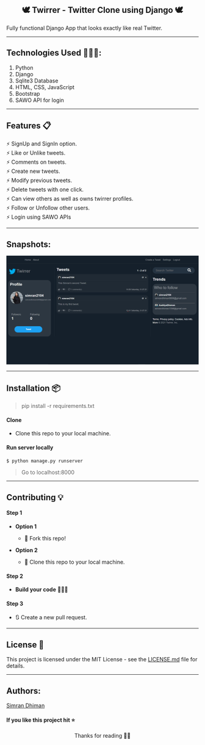 <h2 align="center">🕊 Twirrer - Twitter Clone using Django 🕊</h2>
Fully functional Django App that looks exactly like real Twitter.

----

## Technologies Used 👨🏽‍💻:
1. Python
2. Django
3. Sqlite3 Database
4. HTML, CSS, JavaScript
5. Bootstrap
6. SAWO API for login

---

## Features 📋
⚡️ SignUp and SignIn option.\
⚡️ Like or Unlike tweets.\
⚡️ Comments on tweets.\
⚡️ Create new tweets.\
⚡️ Modify previous tweets.\
⚡️ Delete tweets with one click.\
⚡️ Can view others as well as owns twirrer profiles.\
⚡️ Follow or Unfollow other users.\
⚡️ Login using SAWO APIs

----

## Snapshots:

<p align="center"><img src="TwitterDemo.png" width="900"></p>


----

## Installation 📦

>pip install -r requirements.txt

#### Clone

- Clone this repo to your local machine.

#### Run server locally

```shell
$ python manage.py runserver
```
> Go to localhost:8000

----

## Contributing 💡


#### Step 1

- **Option 1**
    - 🍴 Fork this repo!

- **Option 2**
    - 👯 Clone this repo to your local machine.


#### Step 2

- **Build your code** 🔨🔨🔨

#### Step 3

- 🔃 Create a new pull request.

----

## License 📄
This project is licensed under the MIT License - see the [LICENSE.md](./LICENSE) file for details.

----

## Authors:
<a href="https://simrandhiman.me/">Simran Dhiman</a>

#### If you like this project hit ⭐

<p align="center">Thanks for reading 🙏🏽</p>


<!-- ## Setup

1. Git Clone the project with: ```git clone https://github.com/simran2104/Twirrer__Twitter-Clone-Using-Django.git```.

2. Move to the base directory: ```cd Django-Twitter-Clone```

3. Create a new python enveronment with: ```python -m venv env```.

4. Activate enveronment with: ```env\Scripts\activate``` on windows, or ```source env/bin/activate``` on Mac and Linux.

5. Install required dependences with: ```pip install -r requirements.txt```.

6. Make migrations with: ```python manage.py makemigrations``` and then ```python manage.py migrate```.

7. Run app localy with: ```python manage.py runserver```.

 -->

